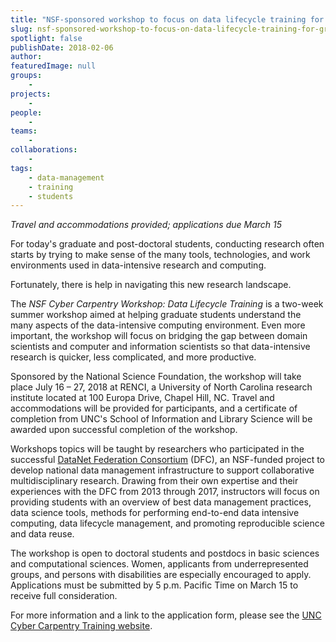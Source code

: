 ```yaml
---
title: "NSF-sponsored workshop to focus on data lifecycle training for grad students and postdocs"
slug: nsf-sponsored-workshop-to-focus-on-data-lifecycle-training-for-grad-students-and-postdocs
spotlight: false
publishDate: 2018-02-06
author: 
featuredImage: null
groups:
    - 
projects:
    - 
people:
    - 
teams: 
    - 
collaborations:
    - 
tags:
    - data-management
    - training
    - students
---
```

_Travel and accommodations provided; applications due March 15_ 

For today's graduate and post-doctoral students, conducting research often starts by trying to make sense of the many tools, technologies, and work environments used in data-intensive research and computing. 

Fortunately, there is help in navigating this new research landscape. 

The _NSF Cyber Carpentry Workshop: Data Lifecycle Training_ is a two-week summer workshop aimed at helping graduate students understand the many aspects of the data-intensive computing environment. Even more important, the workshop will focus on bridging the gap between domain scientists and computer and information scientists so that data-intensive research is quicker, less complicated, and more productive. 

Sponsored by the National Science Foundation, the workshop will take place July 16 – 27, 2018 at RENCI, a University of North Carolina research institute located at 100 Europa Drive, Chapel Hill, NC. Travel and accommodations will be provided for participants, and a certificate of completion from UNC's School of Information and Library Science will be awarded upon successful completion of the workshop. 

Workshops topics will be taught by researchers who participated in the successful [DataNet Federation Consortium](http://datafed.org/) (DFC), an NSF-funded project to develop national data management infrastructure to support collaborative multidisciplinary research. Drawing from their own expertise and their experiences with the DFC from 2013 through 2017, instructors will focus on providing students with an overview of best data management practices, data science tools, methods for performing end-to-end data intensive computing, data lifecycle management, and promoting reproducible science and data reuse. 

The workshop is open to doctoral students and postdocs in basic sciences and computational sciences. Women, applicants from underrepresented groups, and persons with disabilities are especially encouraged to apply. Applications must be submitted by 5 p.m. Pacific Time on March 15 to receive full consideration. 

For more information and a link to the application form, please see the [UNC Cyber Carpentry Training website](http://cybercarpentry.web.unc.edu/).
